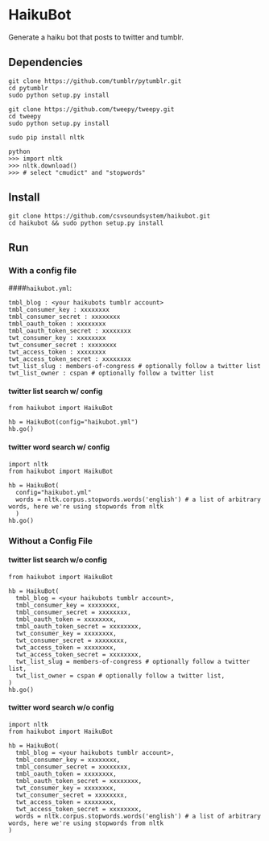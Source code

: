 HaikuBot
==========
Generate a haiku bot that posts to twitter and tumblr.

## Dependencies
```
git clone https://github.com/tumblr/pytumblr.git
cd pytumblr
sudo python setup.py install 
```
```
git clone https://github.com/tweepy/tweepy.git
cd tweepy
sudo python setup.py install 
```
```
sudo pip install nltk
```
```
python
>>> import nltk
>>> nltk.download()
>>> # select "cmudict" and "stopwords"
```

## Install
```
git clone https://github.com/csvsoundsystem/haikubot.git
cd haikubot && sudo python setup.py install
```

## Run 
### With a config file
####`haikubot.yml`:
```
tmbl_blog : <your haikubots tumblr account>
tmbl_consumer_key : xxxxxxxx
tmbl_consumer_secret : xxxxxxxx
tmbl_oauth_token : xxxxxxxx
tmbl_oauth_token_secret : xxxxxxxx
twt_consumer_key : xxxxxxxx
twt_consumer_secret : xxxxxxxx
twt_access_token : xxxxxxxx
twt_access_token_secret : xxxxxxxx
twt_list_slug : members-of-congress # optionally follow a twitter list
twt_list_owner : cspan # optionally follow a twitter list
```
#### twitter list search w/ config
```
from haikubot import HaikuBot

hb = HaikuBot(config="haikubot.yml")
hb.go()
```

#### twitter word search w/ config
```
import nltk
from haikubot import HaikuBot

hb = HaikuBot(
  config="haikubot.yml"
  words = nltk.corpus.stopwords.words('english') # a list of arbitrary words, here we're using stopwords from nltk
  )
hb.go()
```
### Without a Config File
#### twitter list search w/o config
```
from haikubot import HaikuBot

hb = HaikuBot(
  tmbl_blog = <your haikubots tumblr account>,
  tmbl_consumer_key = xxxxxxxx,
  tmbl_consumer_secret = xxxxxxxx,
  tmbl_oauth_token = xxxxxxxx,
  tmbl_oauth_token_secret = xxxxxxxx,
  twt_consumer_key = xxxxxxxx,
  twt_consumer_secret = xxxxxxxx,
  twt_access_token = xxxxxxxx,
  twt_access_token_secret = xxxxxxxx,
  twt_list_slug = members-of-congress # optionally follow a twitter list,
  twt_list_owner = cspan # optionally follow a twitter list,
)
hb.go()
```
#### twitter word search w/o config
```
import nltk
from haikubot import HaikuBot

hb = HaikuBot(
  tmbl_blog = <your haikubots tumblr account>,
  tmbl_consumer_key = xxxxxxxx,
  tmbl_consumer_secret = xxxxxxxx,
  tmbl_oauth_token = xxxxxxxx,
  tmbl_oauth_token_secret = xxxxxxxx,
  twt_consumer_key = xxxxxxxx,
  twt_consumer_secret = xxxxxxxx,
  twt_access_token = xxxxxxxx,
  twt_access_token_secret = xxxxxxxx,
  words = nltk.corpus.stopwords.words('english') # a list of arbitrary words, here we're using stopwords from nltk
)
```
